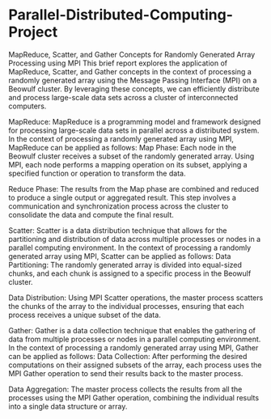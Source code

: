 # Parallel-Distributed-Computing-Project
MapReduce, Scatter, and Gather Concepts for Randomly Generated Array Processing using MPI
This brief report explores the application of MapReduce, Scatter, and Gather concepts in the context of processing a randomly generated array using the Message Passing Interface (MPI) on a Beowulf cluster. By leveraging these concepts, we can efficiently distribute and process large-scale data sets across a cluster of interconnected computers.

MapReduce:
MapReduce is a programming model and framework designed for processing large-scale data sets in parallel across a distributed system. In the context of processing a randomly generated array using MPI, MapReduce can be applied as follows:
Map Phase: Each node in the Beowulf cluster receives a subset of the randomly generated array. Using MPI, each node performs a mapping operation on its subset, applying a specified function or operation to transform the data.

Reduce Phase: The results from the Map phase are combined and reduced to produce a single output or aggregated result. This step involves a communication and synchronization process across the cluster to consolidate the data and compute the final result.

Scatter:
Scatter is a data distribution technique that allows for the partitioning and distribution of data across multiple processes or nodes in a parallel computing environment. In the context of processing a randomly generated array using MPI, Scatter can be applied as follows:
Data Partitioning: The randomly generated array is divided into equal-sized chunks, and each chunk is assigned to a specific process in the Beowulf cluster.

Data Distribution: Using MPI Scatter operations, the master process scatters the chunks of the array to the individual processes, ensuring that each process receives a unique subset of the data.

Gather:
Gather is a data collection technique that enables the gathering of data from multiple processes or nodes in a parallel computing environment. In the context of processing a randomly generated array using MPI, Gather can be applied as follows:
Data Collection: After performing the desired computations on their assigned subsets of the array, each process uses the MPI Gather operation to send their results back to the master process.

Data Aggregation: The master process collects the results from all the processes using the MPI Gather operation, combining the individual results into a single data structure or array.
